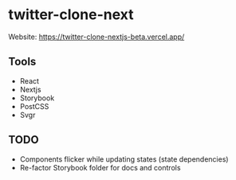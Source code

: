 # twitter-clone-next

Website: https://twitter-clone-nextjs-beta.vercel.app/

## Tools

- React
- Nextjs
- Storybook
- PostCSS
- Svgr

## TODO

- Components flicker while updating states (state dependencies)
- Re-factor Storybook folder for docs and controls
